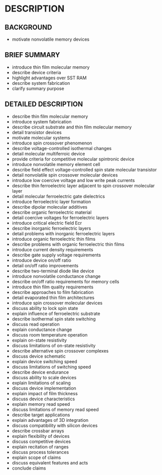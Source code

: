 # DESCRIPTION

## BACKGROUND

- motivate nonvolatile memory devices

## BRIEF SUMMARY

- introduce thin film molecular memory
- describe device criteria
- highlight advantages over SST RAM
- describe system fabrication
- clarify summary purpose

## DETAILED DESCRIPTION

- describe thin film molecular memory
- introduce system fabrication
- describe circuit substrate and thin film molecular memory
- detail transistor devices
- motivate molecular systems
- introduce spin crossover phenomenon
- describe voltage-controlled isothermal changes
- detail molecular multiferroic device
- provide criteria for competitive molecular spintronic device
- introduce nonvolatile memory element cell
- describe field effect voltage-controlled spin state molecular transistor
- detail nonvolatile spin crossover molecular devices
- introduce low coercive voltage and low write peak currents
- describe thin ferroelectric layer adjacent to spin crossover molecular layer
- detail molecular ferroelectric gate dielectrics
- introduce ferroelectric layer formation
- describe dipolar molecular additives
- describe organic ferroelectric material
- detail coercive voltages for ferroelectric layers
- introduce critical electric field Ecr
- describe inorganic ferroelectric layers
- detail problems with inorganic ferroelectric layers
- introduce organic ferroelectric thin films
- describe problems with organic ferroelectric thin films
- introduce current density requirements
- describe gate supply voltage requirements
- introduce device on/off ratio
- detail on/off ratio improvements
- describe two-terminal diode like device
- introduce nonvolatile conductance change
- describe on/off ratio requirements for memory cells
- introduce thin film quality requirements
- describe approaches to film fabrication
- detail evaporated thin film architectures
- introduce spin crossover molecular devices
- discuss ability to lock spin state
- explain influence of ferroelectric substrate
- describe isothermal spin state switching
- discuss read operation
- explain conductance change
- discuss room temperature operation
- explain on-state resistivity
- discuss limitations of on-state resistivity
- describe alternative spin crossover complexes
- discuss device schematic
- explain device switching speed
- discuss limitations of switching speed
- describe device endurance
- discuss ability to scale devices
- explain limitations of scaling
- discuss device implementation
- explain impact of film thickness
- discuss device characteristics
- explain memory read speed
- discuss limitations of memory read speed
- describe target applications
- explain advantages of 3D integration
- discuss compatibility with silicon devices
- describe crossbar arrays
- explain flexibility of devices
- discuss competitive devices
- explain recitation of ranges
- discuss process tolerances
- explain scope of claims
- discuss equivalent features and acts
- conclude claims

